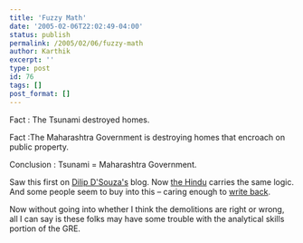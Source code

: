 ```yaml
---
title: 'Fuzzy Math'
date: '2005-02-06T22:02:49-04:00'
status: publish
permalink: /2005/02/06/fuzzy-math
author: Karthik
excerpt: ''
type: post
id: 76
tags: []
post_format: []
---
```

 Fact : The Tsunami destroyed homes.

Fact :The Maharashtra Government is destroying homes that encroach on public property.

Conclusion : Tsunami = Maharashtra Government.

Saw this first on [Dilip D'Souza's](http://dcubed.blogspot.com/) blog. Now [the Hindu](http://www.hindu.com/2005/02/05/stories/2005020500611000.htm) carries the same logic. And some people seem to buy into this – caring enough to [write back](http://www.hindu.com/2005/02/07/stories/2005020702051003.htm).

Now without going into whether I think the demolitions are right or wrong, all I can say is these folks may have some trouble with the analytical skills portion of the GRE.